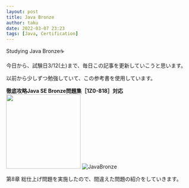 ```yaml
---
layout: post
title: Java Bronze
author: taku
date: 2022-03-07 23:23
tags: [Java, Certification]
---
```


Studying Java Bronze☕

今日から、試験日3/12(土)まで、毎日この記事を更新していこうと思います。

以前から少しずつ勉強していて、この参考書を使用しています。


**徹底攻略Java SE Bronze問題集［1Z0-818］対応**
<img src="https://img.ips.co.jp/ij/19/1119101075/1119101075-520x.jpg.jpg" width="200px">
![JavaBronze](https://img.ips.co.jp/ij/19/1119101075/1119101075-520x.jpg)

第8章 総仕上げ問題を実施したので、間違えた問題の紹介をしていきます。

